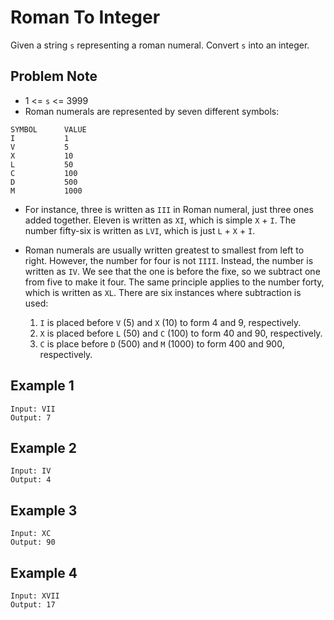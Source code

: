 # Roman To Integer

Given a string `s` representing a roman numeral. Convert `s` into an integer.

## Problem Note
* 1 <= `s` <= 3999
* Roman numerals are represented by seven different symbols:

```
SYMBOL      VALUE
I           1
V           5
X           10
L           50
C           100
D           500
M           1000
```

* For instance, three is written as `III` in Roman numeral, just three ones
added together. Eleven is written as `XI`, which is simple `X` + `I`. The 
  number fifty-six is written as `LVI`, which is just `L` + `X` + `I`.
  
* Roman numerals are usually written greatest to smallest from left to
right. However, the number for four is not `IIII`. Instead, the number is
  written as `IV`. We see that the one is before the fixe, so we subtract
  one from five to make it four. The same principle applies to the number
  forty, which is written as `XL`. There are six instances where subtraction
  is used:
  
    1. `I` is placed before `V` (5) and `X` (10) to form 4 and 9, respectively.
    2. `X` is placed before `L` (50) and `C` (100) to form 40 and 90, respectively.
    3. `C` is place before `D` (500) and `M` (1000) to form 400 and 900, respectively.
    
## Example 1

```
Input: VII
Output: 7
```

## Example 2

```
Input: IV
Output: 4
```

## Example 3

```
Input: XC
Output: 90
```

## Example 4

```
Input: XVII
Output: 17
```